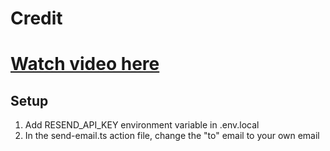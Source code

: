 # Credit
# [Watch video here](https://youtu.be/sUKptmUVIBM)

## Setup

1. Add RESEND_API_KEY environment variable in .env.local
2. In the send-email.ts action file, change the "to" email to your own email
